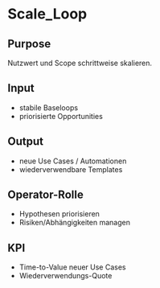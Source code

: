 # Scale_Loop

## Purpose

Nutzwert und Scope schrittweise skalieren.

## Input

- stabile Baseloops
- priorisierte Opportunities

## Output

- neue Use Cases / Automationen
- wiederverwendbare Templates

## Operator-Rolle

- Hypothesen priorisieren
- Risiken/Abhängigkeiten managen

## KPI

- Time-to-Value neuer Use Cases
- Wiederverwendungs-Quote
